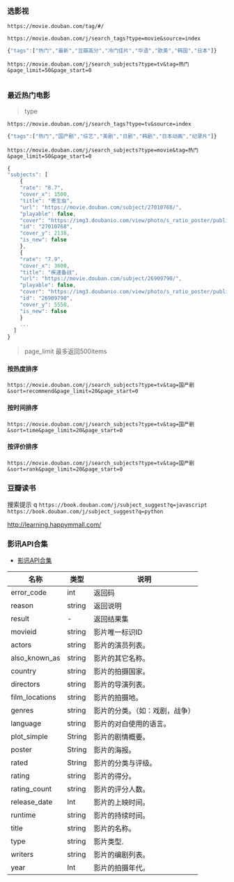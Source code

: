 # 


### 选影视
`https://movie.douban.com/tag/#/`


`https://movie.douban.com/j/search_tags?type=movie&source=index`

```js
{"tags":["热门","最新","豆瓣高分","冷门佳片","华语","欧美","韩国","日本"]}
```

`https://movie.douban.com/j/search_subjects?type=tv&tag=热门&page_limit=50&page_start=0`

```json


```


### 最近热门电影

> type

`https://movie.douban.com/j/search_tags?type=tv&source=index`

```js
{"tags":["热门","国产剧","综艺","美剧","日剧","韩剧","日本动画","纪录片"]}
```

`https://movie.douban.com/j/search_subjects?type=movie&tag=热门&page_limit=50&page_start=0`

```js
{
"subjects": [
    {
    "rate": "8.7",
    "cover_x": 1500,
    "title": "寄生虫",
    "url": "https://movie.douban.com/subject/27010768/",
    "playable": false,
    "cover": "https://img3.doubanio.com/view/photo/s_ratio_poster/public/p2561439800.webp",
    "id": "27010768",
    "cover_y": 2138,
    "is_new": false
    },
    {
    "rate": "7.9",
    "cover_x": 3600,
    "title": "疾速备战",
    "url": "https://movie.douban.com/subject/26909790/",
    "playable": false,
    "cover": "https://img3.doubanio.com/view/photo/s_ratio_poster/public/p2551393832.webp",
    "id": "26909790",
    "cover_y": 5550,
    "is_new": false
    }
    ...
  ]
}
```

> page_limit 最多返回500items
#### 按热度排序 
`https://movie.douban.com/j/search_subjects?type=tv&tag=国产剧&sort=recommend&page_limit=20&page_start=0`

#### 按时间排序  
`https://movie.douban.com/j/search_subjects?type=tv&tag=国产剧&sort=time&page_limit=20&page_start=0`

#### 按评价排序
`https://movie.douban.com/j/search_subjects?type=tv&tag=国产剧&sort=rank&page_limit=20&page_start=0`




### 豆瓣读书

搜索提示 q
`https://book.douban.com/j/subject_suggest?q=javascript`
`https://book.douban.com/j/subject_suggest?q=python`


http://learning.happymmall.com/



### 影讯API合集

- [影讯API合集](https://www.juhe.cn/docs/api/id/42)


名称	| 类型	| 说明
---|---|---
error_code	     | int	     |  返回码
reason	         | string	   |  返回说明
result	         | -	       |  返回结果集
movieid	         | string	   |  影片唯一标识ID
actors	         | string	   |  影片的演员列表。
also_known_as	   | string	   |  影片的其它名称。
country	         | string	   |  影片的拍摄国家。
directors	       | string	   |  影片的导演列表。
film_locations	 | string	   |  影片的拍摄地。
genres	         | string	   |  影片的分类。（如：戏剧，战争）
language	       | string	   |  影片的对白使用的语言。
plot_simple	     | String	   |  影片的剧情概要。
poster	         | String	   |  影片的海报。
rated	           | String	   |  影片的分类与评级。
rating	         | string	   |  影片的得分。
rating_count	   | string	   |  影片的评分人数。
release_date	   | Int	     |  影片的上映时间。
runtime	         | string	   |  影片的持续时间。
title	           | string	   |  影片的名称。
type	           | string	   |  影片类型.
writers	         | string	   |  影片的编剧列表。
year	           | Int	     |  影片的拍摄年代。
